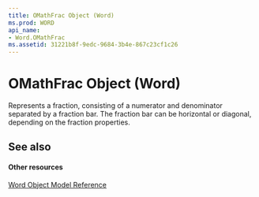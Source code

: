 ```yaml
---
title: OMathFrac Object (Word)
ms.prod: WORD
api_name:
- Word.OMathFrac
ms.assetid: 31221b8f-9edc-9684-3b4e-867c23cf1c26
---
```



# OMathFrac Object (Word)

Represents a fraction, consisting of a numerator and denominator separated by a fraction bar. The fraction bar can be horizontal or diagonal, depending on the fraction properties.


## See also


#### Other resources


[Word Object Model Reference](http://msdn.microsoft.com/library/object-model-word-vba-reference%28Office.15%29.aspx)


